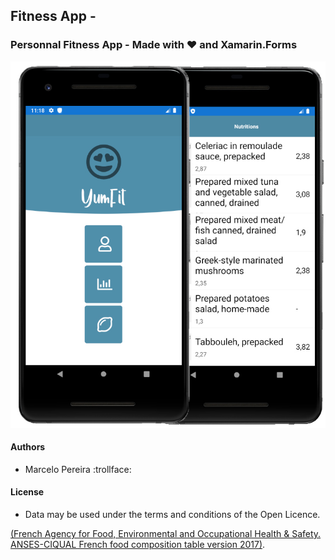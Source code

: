 ##  Fitness App - 

### Personnal Fitness App - Made with :heart: and Xamarin.Forms



![alt text](https://github.com/marceloeatworld/EzFit/blob/master/screentest.jpg)


#### Authors
 - Marcelo Pereira :trollface:

#### License
 - Data may be used under the terms and conditions of the Open Licence.
 
 [(French Agency for Food, Environmental and Occupational Health & Safety. ANSES-CIQUAL French food composition table version 2017)](https://www.etalab.gouv.fr/wp-content/uploads/2017/04/ETALAB-Licence-Ouverte-v2.0.pdf).



